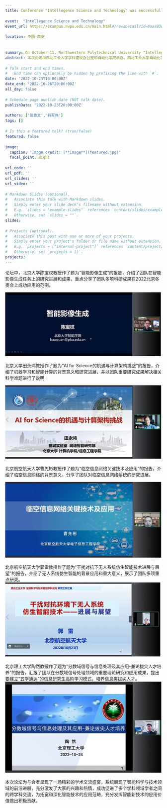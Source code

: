 ```yaml
---
title: Conference "Intellegence Science and Technology" was successfully held in NWPU!

event:  "Intellegence Science and Technology"
event_url: https://ecampus.nwpu.edu.cn/main.html#/newsDetail?id=8aaa93dd83f5c44e0183ff2269283119&from=globalSearch

location: 中国·西安


summary: On October 11, Northwestern Polytechnical University "Intellegence Science and Technology" conference was successfully held through an online meeting.
abstract: 本次论坛由西北工业大学学科建设办公室和自动化学院承办。西北工业大学自动化学院党委书记韩军伟教授、教师程塨教授、胡新韬教授、张鼎文教授、姚西文副研究员、赵世杰副研究员组织本次论坛。论坛邀请到来自中国科学院自动化研究所、清华大学、北京大学、北京航空航天大学、华中科技大学、南京大学、北京理工大学、南京理工大学、东北大学、中国科学院计算技术研究所、浙江大学的14位专家学者进行专题报告与研讨。

# Talk start and end times.
#   End time can optionally be hidden by prefixing the line with `#`.
date: '2022-10-23T18:00:00Z'
date_end: '2022-10-26T20:00:00Z'
all_day: false

# Schedule page publish date (NOT talk date).
publishDate: '2022-10-23T20:00:00Z'

authors: ['张鼎文','韩军伟']
tags: []

# Is this a featured talk? (true/false)
featured: false

image:
  caption: 'Image credit: [**Image**](featured.jpg)'
  focal_point: Right

url_code: ''
url_pdf: ''
url_slides: ''
url_video: ''

# Markdown Slides (optional).
#   Associate this talk with Markdown slides.
#   Simply enter your slide deck's filename without extension.
#   E.g. `slides = "example-slides"` references `content/slides/example-slides.md`.
#   Otherwise, set `slides = ""`.
slides:

# Projects (optional).
#   Associate this post with one or more of your projects.
#   Simply enter your project's folder or file name without extension.
#   E.g. `projects = ["internal-project"]` references `content/project/deep-learning/index.md`.
#   Otherwise, set `projects = []`.
projects:
---
```

论坛中，北京大学陈宝权教授作了题为“智能影像生成”的报告，介绍了团队在智能影像生成任务上的研究进展和成果，重点分享了团队多项科研成果在2022北京冬奥会上成功应用的范例。

![北京大学陈宝权教授报告](pku.png)

北京大学田永鸿教授作了题为“AI for Science的机遇与计算架构挑战”的报告，介绍了机器学习和智能计算的背景意义和研究进展，并以团队重要研究成果解决相关科学难题进行了说明

![北京大学田永鸿教授报告](tianyongbing.png)

北京航空航天大学曹先彬教授作了题为“临空信息网络关键技术及应用”的报告，介绍了临空信息网络的背景意义，分享了团队对临空信息网络系统的研究进展。

![北京航空航天大学曹先彬教授报告](caoxianbing.png)

北京航空航天大学郭雷教授作了题为“干扰对抗下无人系统仿生智能技术进展与展望”的报告，介绍了无人系统仿生智能的背景应用和重大意义，展示了团队多项重点研究。
![北京航空航天大学郭雷教授报告](guolei.png)

北京理工大学陶然教授作了题为“分数域信号与信息处理及其应用-兼论拔尖人才培养”的报告，汇报了团队在分数域信号处理领域的重要理论研究和应用成果，提出要建立“五学通达”的信息研究生高阶学习模式，培养信息类拔尖人才。
![北京理工大学陶然教授报告](taoran.png)

本次论坛为与会者呈现了一场精彩的学术交流盛宴，系统展现了智能科学与技术领域的前沿进展，充分激发了大家的兴趣和热情，成功促进了多个学科领域学者之间的跨学科交流，为拓宽和深化智能技术的应用范畴，充分发挥智能新技术的应用价值做出积极贡献。